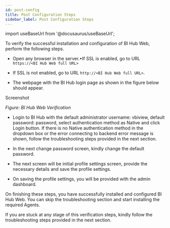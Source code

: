 ```yaml
---
id: post-config
title: Post Configuration Steps
sidebar_label: Post Configuration Steps
---
```


import useBaseUrl from '@docusaurus/useBaseUrl';

To verify the successful installation and configuration of BI Hub Web, perform the following steps.

* Open any browser in the server.•If SSL is enabled, go to URL `https://<BI Hub Web full URL>`

* If SSL is not enabled, go to URL `http://<BI Hub Web full URL>`.

* The webpage with the BI Hub login page as shown in the figure below should appear.

Screenshot

*Figure: BI Hub Web Verification*

* Login to BI Hub with the default administrator username: vbiview, default password: password, select authentication method as Native and click Login button. If there is no Native authentication method in the dropdown box or the error connecting to backend error message is shown, follow the troubleshooting steps provided in the next section.

* In the next change password screen, kindly change the default password.

* The next screen will be initial profile settings screen, provide the necessary details and save the profile settings.

* On saving the profile settings, you will be provided with the admin dashboard.

On finishing these steps, you have successfully installed and configured BI Hub Web. You can skip the troubleshooting section and start installing the required Agents.

If you are stuck at any stage of this verification steps, kindly follow the troubleshooting steps provided in the next section.
